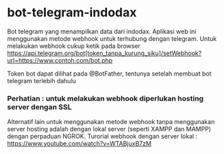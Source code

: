 # bot-telegram-indodax
Bot telegram yang menampilkan data dari indodax.
Aplikasi web ini menggunakan metode webhook untuk terhubung dengan telegram.
Untuk melakukan webhook cukup ketik pada browser 
https://api.telegram.org/bot[token_tanpa_kurung_siku]/setWebhook?url=https://www.contoh.com/bot.php

Token bot dapat dilihat pada @BotFather, tentunya setelah membuat bot telegram terlebih dahulu
### Perhatian : untuk melakukan webhook diperlukan hosting server dengan SSL

Alternatif lain untuk menggunakan metode webhook tanpa menggunakan server hosting adalah dengan lokal server (seperti XAMPP dan MAMPP) dengan perpaduan NGROK. Turorial webhook dengan server lokal : 
https://www.youtube.com/watch?v=WTABjuxB7zM
